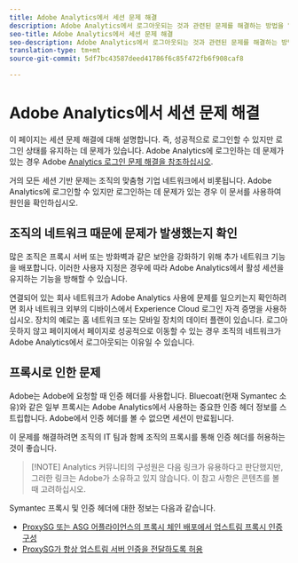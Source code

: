 ```yaml
---
title: Adobe Analytics에서 세션 문제 해결
description: Adobe Analytics에서 로그아웃되는 것과 관련된 문제를 해결하는 방법을 알아봅니다.
seo-title: Adobe Analytics에서 세션 문제 해결
seo-description: Adobe Analytics에서 로그아웃되는 것과 관련된 문제를 해결하는 방법을 알아봅니다.
translation-type: tm+mt
source-git-commit: 5df7bc43587deed41786f6c85f472fb6f908caf8

---
```



# Adobe Analytics에서 세션 문제 해결

이 페이지는 세션 문제 해결에 대해 설명합니다. 즉, 성공적으로 로그인할 수 있지만 로그인 상태를 유지하는 데 문제가 있습니다. Adobe Analytics에 로그인하는 데 문제가 있는 경우 Adobe [Analytics 로그인 문제 해결을 참조하십시오](troubleshoot-login.md).

거의 모든 세션 기반 문제는 조직의 맞춤형 기업 네트워크에서 비롯됩니다. Adobe Analytics에 로그인할 수 있지만 로그인하는 데 문제가 있는 경우 이 문서를 사용하여 원인을 확인하십시오.

## 조직의 네트워크 때문에 문제가 발생했는지 확인

많은 조직은 프록시 서버 또는 방화벽과 같은 보안을 강화하기 위해 추가 네트워크 기능을 배포합니다. 이러한 사용자 지정은 경우에 따라 Adobe Analytics에서 활성 세션을 유지하는 기능을 방해할 수 있습니다.

연결되어 있는 회사 네트워크가 Adobe Analytics 사용에 문제를 일으키는지 확인하려면 회사 네트워크 외부의 디바이스에서 Experience Cloud 로그인 자격 증명을 사용하십시오. 장치의 예로는 홈 네트워크 또는 모바일 장치의 데이터 플랜이 있습니다. 로그아웃하지 않고 페이지에서 페이지로 성공적으로 이동할 수 있는 경우 조직의 네트워크가 Adobe Analytics에서 로그아웃되는 이유일 수 있습니다.

## 프록시로 인한 문제

Adobe는 Adobe에 요청할 때 인증 헤더를 사용합니다. Bluecoat(현재 Symantec 소유)와 같은 일부 프록시는 Adobe Analytics에서 사용하는 중요한 인증 헤더 정보를 스트립합니다. Adobe에서 인증 헤더를 볼 수 없으면 세션이 만료됩니다.

이 문제를 해결하려면 조직의 IT 팀과 함께 조직의 프록시를 통해 인증 헤더를 허용하는 것이 좋습니다.

> [!NOTE] Analytics 커뮤니티의 구성원은 다음 링크가 유용하다고 판단했지만, 그러한 링크는 Adobe가 소유하고 있지 않습니다. 이 참고 사항은 콘텐츠를 볼 때 고려하십시오.

Symantec 프록시 및 인증 헤더에 대한 정보는 다음과 같습니다.

* [ProxySG 또는 ASG 어플라이언스의 프록시 체인 배포에서 업스트림 프록시 인증 구성](https://support.symantec.com/en_US/article.TECH246122.html)
* [ProxySG가 항상 업스트림 서버 인증을 전달하도록 허용](https://support.symantec.com/en_US/article.TECH244708.html)
